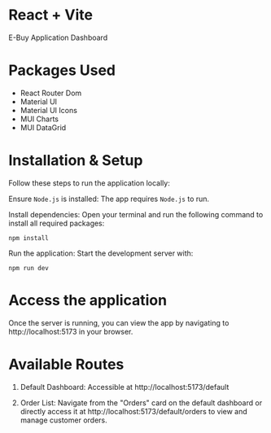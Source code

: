 # React + Vite

E-Buy Application Dashboard

# Packages Used

- React Router Dom
- Material UI
- Material UI Icons
- MUI Charts
- MUI DataGrid

# Installation & Setup

Follow these steps to run the application locally:

Ensure `Node.js` is installed: The app requires `Node.js` to run.

Install dependencies: Open your terminal and run the following command to install all required packages:

    npm install

Run the application: Start the development server with:

    npm run dev

# Access the application

Once the server is running, you can view the app by navigating to http://localhost:5173 in your browser.

# Available Routes

1. Default Dashboard: Accessible at http://localhost:5173/default

2. Order List: Navigate from the "Orders" card on the default dashboard or directly access it at http://localhost:5173/default/orders to view and manage customer orders.
